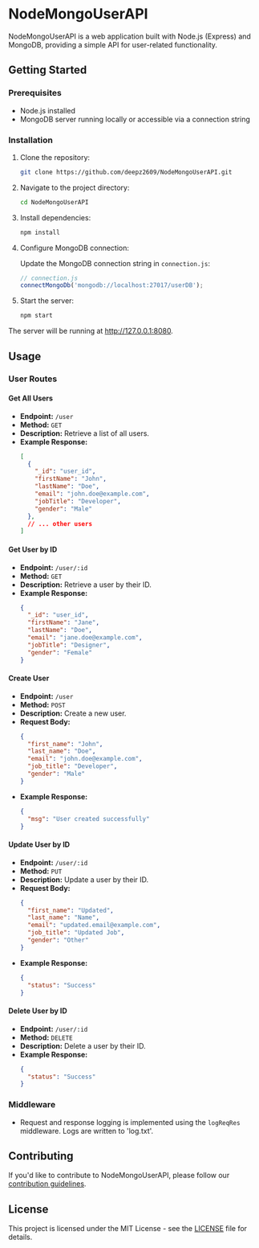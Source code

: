 


# NodeMongoUserAPI

NodeMongoUserAPI is a web application built with Node.js (Express) and MongoDB, providing a simple API for user-related functionality.

## Getting Started

### Prerequisites

- Node.js installed
- MongoDB server running locally or accessible via a connection string

### Installation

1. Clone the repository:

   ```bash
   git clone https://github.com/deepz2609/NodeMongoUserAPI.git
   ```

2. Navigate to the project directory:

   ```bash
   cd NodeMongoUserAPI
   ```

3. Install dependencies:

   ```bash
   npm install
   ```

4. Configure MongoDB connection:

   Update the MongoDB connection string in `connection.js`:

   ```javascript
   // connection.js
   connectMongoDb('mongodb://localhost:27017/userDB');
   ```

5. Start the server:

   ```bash
   npm start
   ```

The server will be running at http://127.0.0.1:8080.

## Usage

### User Routes

#### Get All Users

- **Endpoint:** `/user`
- **Method:** `GET`
- **Description:** Retrieve a list of all users.
- **Example Response:**
  ```json
  [
    {
      "_id": "user_id",
      "firstName": "John",
      "lastName": "Doe",
      "email": "john.doe@example.com",
      "jobTitle": "Developer",
      "gender": "Male"
    },
    // ... other users
  ]
  ```

#### Get User by ID

- **Endpoint:** `/user/:id`
- **Method:** `GET`
- **Description:** Retrieve a user by their ID.
- **Example Response:**
  ```json
  {
    "_id": "user_id",
    "firstName": "Jane",
    "lastName": "Doe",
    "email": "jane.doe@example.com",
    "jobTitle": "Designer",
    "gender": "Female"
  }
  ```

#### Create User

- **Endpoint:** `/user`
- **Method:** `POST`
- **Description:** Create a new user.
- **Request Body:**
  ```json
  {
    "first_name": "John",
    "last_name": "Doe",
    "email": "john.doe@example.com",
    "job_title": "Developer",
    "gender": "Male"
  }
  ```
- **Example Response:**
  ```json
  {
    "msg": "User created successfully"
  }
  ```

#### Update User by ID

- **Endpoint:** `/user/:id`
- **Method:** `PUT`
- **Description:** Update a user by their ID.
- **Request Body:**
  ```json
  {
    "first_name": "Updated",
    "last_name": "Name",
    "email": "updated.email@example.com",
    "job_title": "Updated Job",
    "gender": "Other"
  }
  ```
- **Example Response:**
  ```json
  {
    "status": "Success"
  }
  ```

#### Delete User by ID

- **Endpoint:** `/user/:id`
- **Method:** `DELETE`
- **Description:** Delete a user by their ID.
- **Example Response:**
  ```json
  {
    "status": "Success"
  }
  ```

### Middleware

- Request and response logging is implemented using the `logReqRes` middleware. Logs are written to 'log.txt'.

## Contributing

If you'd like to contribute to NodeMongoUserAPI, please follow our [contribution guidelines](CONTRIBUTING.md).

## License

This project is licensed under the MIT License - see the [LICENSE](LICENSE) file for details.
```

